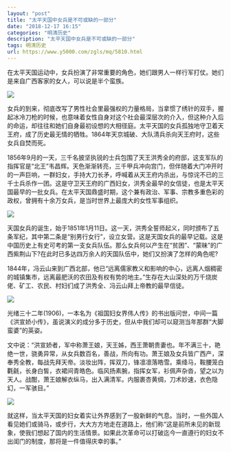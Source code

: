 ```yaml
---
layout: "post"
title: "太平天国中女兵是不可或缺的一部分"
date: "2018-12-17 16:15"
categories: "明清历史"
description: "太平天国中女兵是不可或缺的一部分"
tags: 明清历史
url: https://www.y5000.com/zgls/mq/5810.html
---
```






在太平天国运动中，女兵扮演了非常重要的角色，她们跟男人一样行军打仗。她们是来自广西客家的女人，可以说是半个蛮族。

![](https://img.y5000.com/uploads/allimg/161124/8-161124114336235.jpg)

女兵的到来，彻底改写了男性社会里最强权的力量格局，当拿惯了绣针的双手，握起冰冷刀枪的时候，也意味着女性自身对这个社会最深层次的介入，但这种介入后的命运，却往往和她们自身最初设想的大相径庭。太平天国的女兵孤独地守卫着天王府，成了历史最无情的牺牲。1864年天京城破、大队清兵杀向天王府时，这些女兵自焚而死。

1856年9月的一天，三千名披坚执锐的士兵包围了天王洪秀全的府邸，这支军队的指挥官是“北王”韦昌辉。天色渐渐转亮，三千甲兵冲向宫门，但伴随着大门冲开时的一声巨响，一群妇女，手持大刀长矛，呼喊着从天王府内杀出，与惊诧不已的三千士兵杀作一团。这是守卫天王府的广西妇女，洪秀全最早的女信徒，也是太平天国最早的一批女兵。在太平天国鼎盛时期，这个兼有政治、军事、宗教多重色彩的政权，曾拥有十余万女兵，是当时世界上最庞大的女性军事组织。

![](https://img.y5000.com/uploads/allimg/161124/8-16112411434O43.jpg)

天国女兵的诞生，始于1851年1月11日。这一天，洪秀全誓师起义，同时颁布了五条军纪，其中第二条是“别男行女行”，设立女营。这是天国女兵的最早记载。这是中国历史上有史可考的第一支女兵队伍。那么女兵何以产生在“贫困”、“蒙昧”的广西紫荆山下?在此时已多达四万余人的天国队伍中，她们又扮演了怎样的角色呢?

1844年，冯云山来到广西北部，他已“远离儒家教义和影响的中心，远离人烟稠密的城镇集市，远离最肥沃的农田及有权有势的地主。”生存在大山深处的万千烧炭佬、矿工、农民、村妇们成了洪秀全、冯云山拜上帝教的最早信徒。

![](https://img.y5000.com/uploads/allimg/161124/8-1611241144001N.jpg)

光绪三十二年(1906)，一本名为《祖国妇女界伟人传》的书出版问世，中间一篇《洪宣娇小传》，虽说演义的成分多于历史，但从中我们却可以窥测当年那群“大脚蛮婆”的英姿。

文中说：“洪宣娇者，军中称萧王娘，天王姊，西王萧朝贵妻也。年不满三十，艳绝一世，骁勇异常，从女兵数百名，善战，所向有功。萧王娘及女兵皆广西产，深奉秀全教，每战先拜天帝。淡妆出阵，挥双刀，锋凛凛落皓雪。乘绛马，鞍腰笼白氍毹，长身白皙，衣裙间青皓色。临风扬素腕，指挥女军，衫佩声杂沓，望之以为天人。战酣，萧王娘解衣纵马，出入满清军。内服裹杏黄绸，刀术妙速，衣色隐幻，一军骇目。”

![](https://img.y5000.com/uploads/allimg/161124/8-161124114409552.jpg)

就这样，当太平天国的妇女着实让外界感到了一股新鲜的气息。当时，一些外国人看见她们或骑马，或步行，大大方方地走在道路上，他们称“这是前所未见的新现象，使我们想起了国内的生活情景。如果此次革命可以打破迄今一直遵行的妇女不出闺门的制度，那将是一件值得庆幸的事。”
